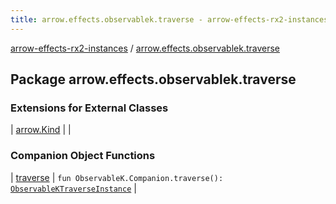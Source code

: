 ```yaml
---
title: arrow.effects.observablek.traverse - arrow-effects-rx2-instances
---
```


[arrow-effects-rx2-instances](../index.html) / [arrow.effects.observablek.traverse](./index.html)

## Package arrow.effects.observablek.traverse

### Extensions for External Classes

| [arrow.Kind](arrow.-kind/index.html) |  |

### Companion Object Functions

| [traverse](traverse.html) | `fun ObservableK.Companion.traverse(): `[`ObservableKTraverseInstance`](../arrow.effects/-observable-k-traverse-instance/index.html) |

